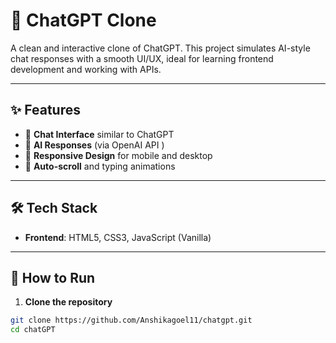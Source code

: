 # 💬 ChatGPT Clone 

A clean and interactive clone of ChatGPT. This project simulates AI-style chat responses with a smooth UI/UX, ideal for learning frontend development and working with APIs.

---

## ✨ Features

- 💬 **Chat Interface** similar to ChatGPT
- 🧠 **AI Responses** (via OpenAI API )
- 🎨 **Responsive Design** for mobile and desktop
- 📜 **Auto-scroll** and typing animations

---

## 🛠️ Tech Stack

- **Frontend**: HTML5, CSS3, JavaScript (Vanilla)
---

## 🚀 How to Run

1. **Clone the repository**
```bash
git clone https://github.com/Anshikagoel11/chatgpt.git
cd chatGPT 
